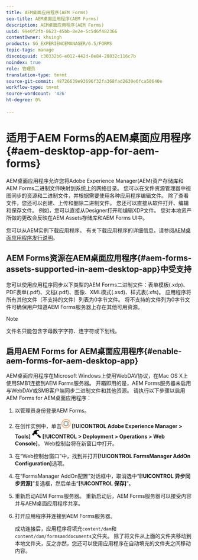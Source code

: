 ```yaml
---
title: AEM桌面应用程序(AEM Forms)
seo-title: AEM桌面应用程序(AEM Forms)
description: AEM桌面应用程序(AEM Forms)
uuid: 99e0f2fb-8623-45bb-8e2e-5c5d6f482366
contentOwner: khsingh
products: SG_EXPERIENCEMANAGER/6.5/FORMS
topic-tags: manage
discoiquuid: c30332b6-e012-442d-8e84-28832c116c7b
noindex: true
role: 管理员
translation-type: tm+mt
source-git-commit: 48726639e93696f32fa368fad2630e6fca50640e
workflow-type: tm+mt
source-wordcount: '426'
ht-degree: 0%

---
```



# 适用于AEM Forms的AEM桌面应用程序{#aem-desktop-app-for-aem-forms}

AEM桌面应用程序允许您将Adobe Experience Manager(AEM)资产存储库和AEM Forms二进制文件映射到系统上的网络目录。 您可以在文件资源管理器中视图同步的资源和二进制文件，并根据需要使用各种应用程序编辑文件。 除了查看文件，您还可以创建、上传和删除二进制文件。 您还可以直接从软件打开、编辑和保存文件。 例如，您可以直接从Designer打开和编辑XDP文件。 您对本地资产所做的更改会反映在AEM Assets存储库和AEM Forms UI中。

您可以从AEM实例下载应用程序。 有关下载应用程序的详细信息，请参阅[AEM桌面应用程序发行说明](https://helpx.adobe.com/experience-manager/desktop-app/release-notes.html)。

## AEM Forms资源在AEM桌面应用程序{#aem-forms-assets-supported-in-aem-desktop-app}中受支持

您可以使用应用程序同步以下类型的AEM Forms二进制文件：表单模板(.xdp)、PDF表单(.pdf)、文档(.pdf)、图像、XML模式(.xsd)、样式表(.xfs)。 应用程序将所有其他文件（不支持的文件）列表为0字节文件。 将不支持的文件列为0字节文件可确保用户知道AEM Forms服务器上存在其他可用资源。

>[!NOTE]
>
>文件名只能包含字母数字字符、连字符或下划线。

## 启用AEM Forms for AEM桌面应用程序{#enable-aem-forms-for-aem-desktop-app}

AEM桌面应用程序在Microsoft Windows上使用WebDAV协议，在Mac OS X上使用SMB1连接到AEM Forms服务器。 开箱即用的是，AEM Forms服务器未启用与WebDAV或SMB客户端同步二进制文件和其他资源。 请执行以下步骤以启用AEM Forms for AEM桌面应用程序：

1. 以管理员身份登录AEM Forms。
1. 在创作实例中，单击![adobeexperiencemanager](assets/adobeexperiencemanager.png) **[!UICONTROL Adobe Experience Manager > Tools]** ![ hammer](assets/hammer.png) **[!UICONTROL > Deployment > Operations > Web Console]**。 Web控制台将在新窗口中打开。
1. 在“Web控制台窗口”中，找到并打开&#x200B;**[!UICONTROL FormsManager AddOn Configuration]**&#x200B;选项。
1. 在“FormsManager AddOn配置”对话框中，取消选中“**[!UICONTROL 异步同步资源]**”复选框，然后单击“**[!UICONTROL 保存]**”。
1. 重新启动AEM Forms服务器。 重新启动后，AEM Forms服务器可以接受内容并与AEM桌面应用程序共享。
1. 打开应用程序并连接到AEM Forms服务器。

   成功连接后，应用程序将填充`content/dam`和`content/dam/formsanddocuments`文件夹。 除了将文件从上面的文件夹移动到本地文件夹，反之亦然，您还可以使用应用程序在自动填充的文件夹之间移动内容。

